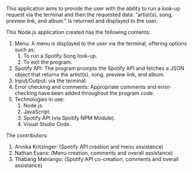 This application aims to provide the user with the ability to run a look-up request via the terminal and then the requested data: “artist(s), song, preview link, and album.” is returned and displayed  to the user.

This Node.js application created has the following contents:
  1) Menu: A menu is displayed to the user via the terminal, offering options such as:
        1) To run a Spotify Song look-up.
        2) To exit the program.
  3) Spotify API: The program prompts the Spotify API and fetches a JSON object that returns the artist(s), song, preview link, and album.
  4) Input/Output: via the terminal. 
  5) Error checking and comments: Appropriate comments and error-checking have been added throughout the program code.
  6) Technologies in use:
     1) Node.js.
     2) JavaScript.
     3) Spotify API (via Spotify NPM Module).
     4) Visual Studio Code. 

The contributors:
  1) Annika Kritzinger: (Spotify API creation and menu assistance)
  2) Nathan Evans: (Menu creation, comments and overall assistance)
  3) Thabang Mahlangu: (Spotify API co-creation, comments and overall assistance)

 




